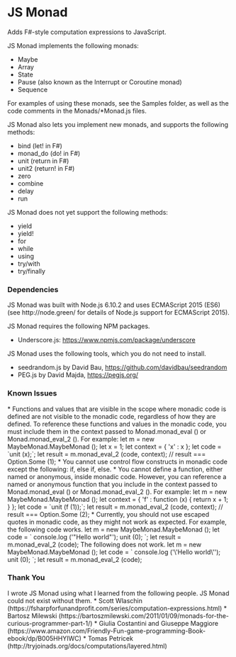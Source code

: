 # JS Monad
Adds F#-style computation expressions to JavaScript.

JS Monad implements the following monads:
- Maybe
- Array
- State
- Pause (also known as the Interrupt or Coroutine monad)
- Sequence

For examples of using these monads, see the Samples folder, as well as the code comments in the Monads/*Monad.js files.

JS Monad also lets you implement new monads, and supports the following methods:
- bind (let! in F#)
- monad_do (do! in F#)
- unit (return in F#)
- unit2 (return! in F#)
- zero
- combine
- delay
- run

JS Monad does not yet support the following methods:
- yield
- yield!
- for
- while
- using
- try/with
- try/finally

<h3>Dependencies</h3>
JS Monad was built with Node.js 6.10.2 and uses ECMAScript 2015 (ES6) (see http://node.green/ for details of Node.js support for ECMAScript 2015).

JS Monad requires the following NPM packages.
- Underscore.js: https://www.npmjs.com/package/underscore

JS Monad uses the following tools, which you do not need to install.
- seedrandom.js by David Bau, https://github.com/davidbau/seedrandom
- PEG.js by David Majda, https://pegjs.org/

<h3>Known Issues</h3>
* Functions and values that are visible in the scope where monadic code is defined are not visible to the monadic code,
regardless of how they are defined. To reference these functions and values in the monadic code, you must include them in the
context passed to Monad.monad_eval () or Monad.monad_eval_2 (). For example:
  let m = new MaybeMonad.MaybeMonad ();
  let x = 1;
  let context = { 'x' : x };
  let code = `unit (x);`;
  let result = m.monad_eval_2 (code, context);
  // result === Option.Some (1);
* You cannot use control flow constructs in monadic code except the following: if, else if, else.
* You cannot define a function, either named or anonymous, inside monadic code. However, you can reference a named or anonymous
function that you include in the context passed to Monad.monad_eval () or Monad.monad_eval_2 (). For example:
  let m = new MaybeMonad.MaybeMonad ();
  let context = { 'f' : function (x) { return x + 1; } };
  let code = `unit (f (1));`;
  let result = m.monad_eval_2 (code, context);
  // result === Option.Some (2);
* Currently, you should not use escaped quotes in monadic code, as they might not work as expected. For example, the following
code works.
  let m = new MaybeMonad.MaybeMonad ();
  let code = `
    console.log ('"Hello world"');
    unit (0);
  `;
	let result = m.monad_eval_2 (code);
The following does not work.
  let m = new MaybeMonad.MaybeMonad ();
  let code = `
    console.log ('\'Hello world\'');
    unit (0);
  `;
  let result = m.monad_eval_2 (code);

<h3>Thank You</h3>
I wrote JS Monad using what I learned from the following people. JS Monad could not exist without them.
* Scott Wlaschin (https://fsharpforfunandprofit.com/series/computation-expressions.html)
* Bartosz Milewski (https://bartoszmilewski.com/2011/01/09/monads-for-the-curious-programmer-part-1/)
* Giulia Costantini and Giuseppe Maggiore (https://www.amazon.com/Friendly-Fun-game-programming-Book-ebook/dp/B005HHYIWC)
* Tomas Petricek (http://tryjoinads.org/docs/computations/layered.html)
